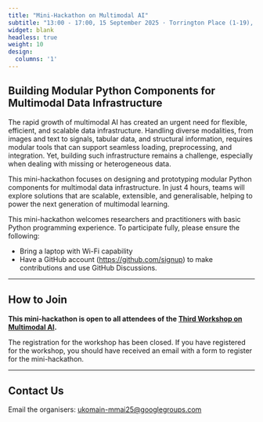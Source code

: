 ```yaml
---
title: "Mini-Hackathon on Multimodal AI"
subtitle: "13:00 - 17:00, 15 September 2025 · Torrington Place (1-19), London, UK </br> Part of the Third Workshop on Multimodal AI"
widget: blank
headless: true
weight: 10
design:
  columns: '1'
---
```


## Building Modular Python Components for Multimodal Data Infrastructure 

The rapid growth of multimodal AI has created an urgent need for flexible, efficient, and scalable data infrastructure. Handling diverse modalities, from images and text to signals, tabular data, and structural information, requires modular tools that can support seamless loading, preprocessing, and integration. Yet, building such infrastructure remains a challenge, especially when dealing with missing or heterogeneous data.

This mini-hackathon focuses on designing and prototyping modular Python components for multimodal data infrastructure. In just 4 hours, teams will explore solutions that are scalable, extensible, and generalisable, helping to power the next generation of multimodal learning.

This mini-hackathon welcomes researchers and practitioners with basic Python programming experience. To participate fully, please ensure the following:

- Bring a laptop with Wi-Fi capability
- Have a GitHub account  (https://github.com/signup) to make contributions and use GitHub Discussions.

---

## How to Join

**This mini-hackathon is open to all attendees of the [Third Workshop on Multimodal AI](https://multimodalai.github.io/multimodalai25/).**  

The registration for the workshop has been closed. If you have registered for the workshop, you should have received an email with a form to register for the mini-hackathon. 

---

## Contact Us

Email the organisers: ukomain-mmai25@googlegroups.com
